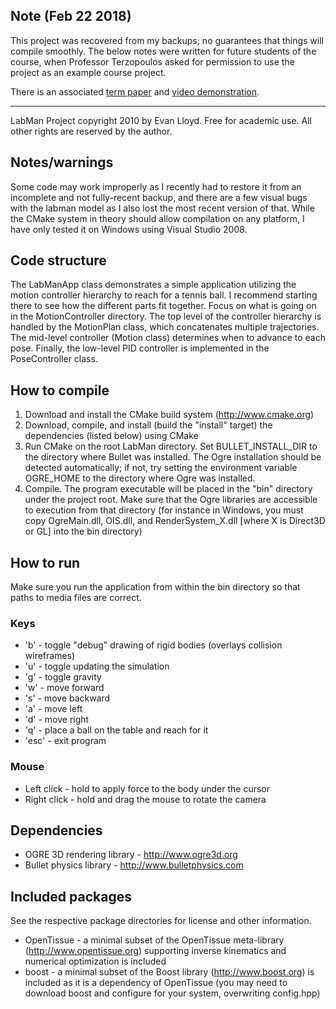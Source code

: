 ## Note (Feb 22 2018)
This project was recovered from my backups; no guarantees that things will compile smoothly. The below notes were written for future students of the course, when Professor Terzopoulos asked for permission to use the project as an example course project.

There is an associated [term paper](./Report.pdf) and [video demonstration](https://www.youtube.com/watch?v=8roCJuddQtc).

---

LabMan Project copyright 2010 by Evan Lloyd.
Free for academic use. All other rights are reserved by the author.

## Notes/warnings
Some code may work improperly as I recently had to restore it from an incomplete and not fully-recent backup,
and there are a few visual bugs with the labman model as I also lost the most recent version of that. 
While the CMake system in theory should allow compilation on any platform, I have only tested it on Windows
using Visual Studio 2008.

## Code structure
The LabManApp class demonstrates a simple application utilizing the motion controller hierarchy to reach
for a tennis ball. I recommend starting there to see how the different parts fit together. Focus on what is going on in the MotionController directory.
The top level of the controller hierarchy is handled by the MotionPlan class, which concatenates multiple
trajectories. The mid-level controller (Motion class) determines when to advance to each pose.
Finally, the low-level PID controller is implemented in the PoseController class.

## How to compile
1) Download and install the CMake build system (http://www.cmake.org) 
2) Download, compile, and install (build the "install" target) the dependencies (listed below) using CMake
3) Run CMake on the root LabMan directory. Set BULLET_INSTALL_DIR to the directory where Bullet was installed.
   The Ogre installation should be detected automatically; if not, try setting the environment variable OGRE_HOME
   to the directory where Ogre was installed.
4) Compile. The program executable will be placed in the "bin" directory under the project root. Make sure that the
   Ogre libraries are accessible to execution from that directory (for instance in Windows, you must copy
   OgreMain.dll, OIS.dll, and RenderSystem_X.dll [where X is Direct3D or GL] into the bin directory)
   
## How to run
Make sure you run the application from within the bin directory so that paths to media files are correct.
### Keys
* 'b' - toggle "debug" drawing of rigid bodies (overlays collision wireframes)
* 'u' - toggle updating the simulation
* 'g' - toggle gravity
* 'w' - move forward
* 's' - move backward
* 'a' - move left
* 'd' - move right
* 'q' - place a ball on the table and reach for it
* 'esc' - exit program
### Mouse
* Left click - hold to apply force to the body under the cursor
* Right click - hold and drag the mouse to rotate the camera

## Dependencies
* OGRE 3D rendering library - http://www.ogre3d.org
* Bullet physics library - http://www.bulletphysics.com

## Included packages
See the respective package directories for license and other information.

* OpenTissue - a minimal subset of the OpenTissue meta-library (http://www.opentissue.org)
supporting inverse kinematics and numerical optimization is included
* boost - a minimal subset of the Boost library (http://www.boost.org)
is included as it is a dependency of OpenTissue (you may need to download boost and configure for your system,
overwriting config.hpp)
